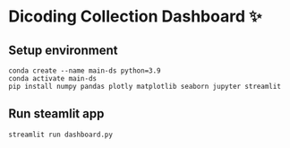 # Dicoding Collection Dashboard ✨

## Setup environment
```
conda create --name main-ds python=3.9
conda activate main-ds
pip install numpy pandas plotly matplotlib seaborn jupyter streamlit 
```

## Run steamlit app
```
streamlit run dashboard.py
```

